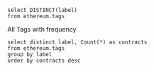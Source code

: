 

```
select DISTINCT(label)
from ethereum.tags
```


All Tags with frequency

```
select distinct label, Count(*) as contracts
from ethereum.tags
group by label
order by contracts desc
```